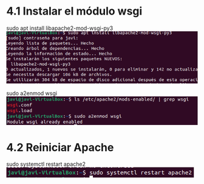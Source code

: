 # 4.1 Instalar el módulo wsgi
sudo apt install libapache2-mod-wsgi-py3  
![imagen1](../Foto/installwsgi.png)  

sudo a2enmod wsgi  
![imagen1](../Foto/aen2wsgi.png)  


# 4.2 Reiniciar Apache
sudo systemctl restart apache2  
![imagen1](../Foto/resetearApache.png)  

